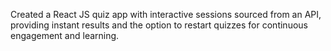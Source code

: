 Created a React JS quiz app with interactive sessions sourced from an API, providing instant results and
 the option to restart quizzes for continuous engagement and learning.
 
 
